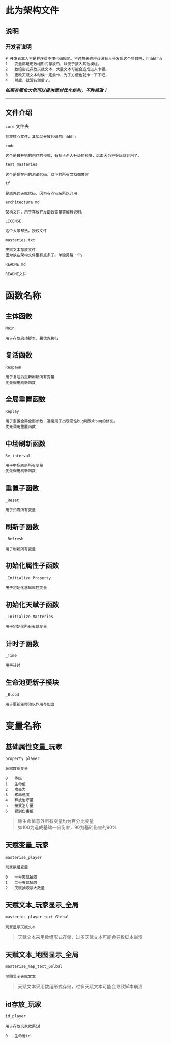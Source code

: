 # 此为架构文件

## 说明
### 开发者说明
    # 开发者本人不是程序员不懂代码规范。不过想来也应该没有人会发现这个项目吧，hhhhhhh  
    1   变量都是用数组形式存放的，以便于接入其他模组。  
    2   数组形式存放天赋文本，大量文本可能会造成进入卡顿。  
    3   更改天赋文本时候一定会卡，为了方便也就卡一下下吧，  
    4   然后，就没有然后了。
***如果有哪位大佬可以提供素材优化结构，不胜感激！***

---

## 文件介绍

``core`` 文件夹 

    存放核心文件，其实就是放代码的hhhhhh  

``code``  

    这个是最开始的创作的模式，有抽卡杀人升级的模块，后面因为不好玩就弃用了。  

``test_masteries``  

    这个是现在用的测试代码，以下的所有文档都兼容  

``tf``  

    是原先的天赋代码，因为有点冗杂所以弃用

``architecture.md``

    架构文件，用于存放开发函数变量等解释说明。

``LICENSE``

    这个大家都熟，授权文件

``masteries.txt``

    天赋文本存放文件  
    因为放在架构文件里有点多了。单独另建一个。  

``README.md``

    README文件


# 函数名称

## 主体函数 
``Main``  

    用于存放启动脚本，最优先执行

## 复活函数 
``Respawn``  

    用于复活后重新刷新所有变量  
    优先调用刷新函数

## 全局重置函数
``Replay``  

    用于重置全局全部参数，通常用于出现恶性bug和致命bug的修复。  
    优先调用重置函数

## 中场刷新函数
``Re_interval``  

    用于中场刷新所有变量
    优先调用刷新函数

## 重置子函数 
``_Reset``  

    用于归零所有变量

## 刷新子函数
``_Refresh``  

    用于刷新所有变量

## 初始化属性子函数
``_Initialize_Property``

    用于初始化基础属性变量

## 初始化天赋子函数
``_Initialize_Masteries``

    用于初始化所有天赋变量

## 计时子函数
``_Time``

    用于计时

## 生命池更新子模块
``_Blood``

    用于更新生命池以作用与加血

# 变量名称

## 基础属性变量_玩家
``property_player``  

    玩家数组变量

    0   等级
    1   生命值
    2   攻击力
    3   移动速度
    4   释放治疗量
    5   接受治疗量 
    6   受到伤害值 

>除生命值意外所有变量均为百分比变量  
>如100为造成基础一倍伤害，90为基础伤害的90%

## 天赋变量_玩家
``masterise_player``

    玩家数组变量

    0   一号天赋抽取
    1   二号天赋抽取
    2   天赋抽取最大数量

## 天赋文本_玩家显示_全局
``masteries_player_text_Global``

    玩家显示天赋文本

>天赋文本采用数组形式存储，过多天赋文本可能会导致脚本崩溃


## 天赋文本_地图显示_全局
``masterise_map_text_Golbal``

    地图显示天赋文本

>天赋文本采用数组形式存储，过多天赋文本可能会导致脚本崩溃

## id存放_玩家
``id_player``

    用于存放玩家效果id
    
    0   生命池id